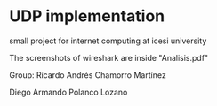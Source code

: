 # UDP implementation
small project for internet computing at icesi university

The screenshots of wireshark are inside "Analisis.pdf"

Group:
Ricardo Andrés Chamorro Martínez

Diego Armando Polanco Lozano
